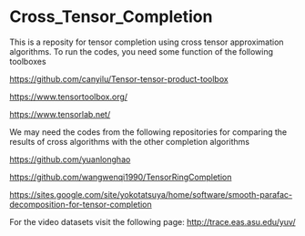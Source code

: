 # Cross_Tensor_Completion

This is a reposity for tensor completion using cross tensor approximation algorithms. To run the codes, you need some function of the following toolboxes 

https://github.com/canyilu/Tensor-tensor-product-toolbox

https://www.tensortoolbox.org/

https://www.tensorlab.net/

We may need the codes from the following repositories for comparing the results of cross algorithms with the other completion algorithms

https://github.com/yuanlonghao

https://github.com/wangwenqi1990/TensorRingCompletion

https://sites.google.com/site/yokotatsuya/home/software/smooth-parafac-decomposition-for-tensor-completion

For the video datasets visit the following page: http://trace.eas.asu.edu/yuv/

